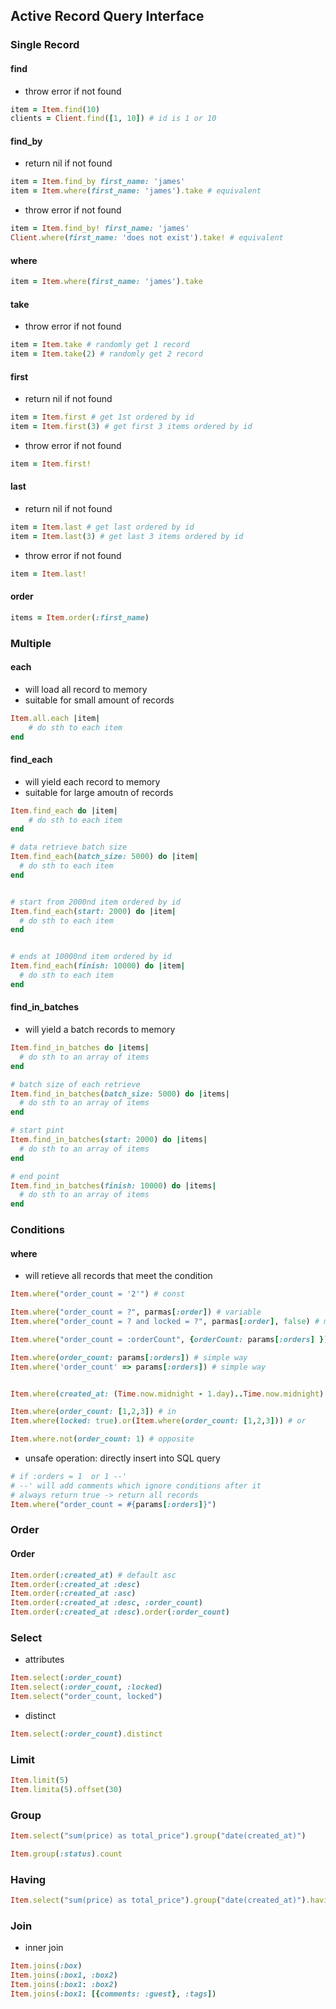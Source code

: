 ## Active Record Query Interface


### Single Record
#### find
- throw error if not found
```ruby
item = Item.find(10)
clients = Client.find([1, 10]) # id is 1 or 10
``` 

#### find_by
- return nil if not found
```ruby
item = Item.find_by first_name: 'james'
item = Item.where(first_name: 'james').take # equivalent
```
- throw error if not found 
```ruby
item = Item.find_by! first_name: 'james'
Client.where(first_name: 'does not exist').take! # equivalent
```

#### where
```ruby
item = Item.where(first_name: 'james').take
```

#### take
- throw error if not found
```ruby
item = Item.take # randomly get 1 record
item = Item.take(2) # randomly get 2 record
```

#### first
- return nil if not found
```ruby
item = Item.first # get 1st ordered by id
item = Item.first(3) # get first 3 items ordered by id
```
- throw error if not found
```ruby
item = Item.first!
```

#### last
- return nil if not found
```ruby
item = Item.last # get last ordered by id
item = Item.last(3) # get last 3 items ordered by id
```
- throw error if not found
```ruby
item = Item.last!
```

#### order 
```ruby
items = Item.order(:first_name)
```

### Multiple

#### each
- will load all record to memory
- suitable for small amount of records
```ruby
Item.all.each |item|
    # do sth to each item
end
```

#### find_each
- will yield each record to memory
- suitable for large amoutn of records
```ruby
Item.find_each do |item|
    # do sth to each item
end

# data retrieve batch size
Item.find_each(batch_size: 5000) do |item|
  # do sth to each item
end


# start from 2000nd item ordered by id
Item.find_each(start: 2000) do |item|
  # do sth to each item
end


# ends at 10000nd item ordered by id
Item.find_each(finish: 10000) do |item|
  # do sth to each item
end
```

#### find_in_batches
- will yield a batch records to memory
```ruby
Item.find_in_batches do |items|
  # do sth to an array of items
end

# batch size of each retrieve
Item.find_in_batches(batch_size: 5000) do |items|
  # do sth to an array of items
end

# start pint
Item.find_in_batches(start: 2000) do |items|
  # do sth to an array of items
end

# end point
Item.find_in_batches(finish: 10000) do |items|
  # do sth to an array of items
end
```

### Conditions
#### where
- will retieve all records that meet the condition
```ruby
Item.where("order_count = '2'") # const

Item.where("order_count = ?", parmas[:order]) # variable
Item.where("order_count = ? and locked = ?", parmas[:order], false) # multiple variable

Item.where("order_count = :orderCount", {orderCount: params[:orders] }) # explicit hash way

Item.where(order_count: params[:orders]) # simple way
Item.where('order_count' => params[:orders]) # simple way


Item.where(created_at: (Time.now.midnight - 1.day)..Time.now.midnight) # between

Item.where(order_count: [1,2,3]) # in
Item.where(locked: true).or(Item.where(order_count: [1,2,3])) # or

Item.where.not(order_count: 1) # opposite
```
- unsafe operation: directly insert into SQL query
```ruby
# if :orders = 1  or 1 --'
# --' will add comments which ignore conditions after it
# always return true -> return all records
Item.where("order_count = #{params[:orders]}")
```

### Order
#### Order
```ruby
Item.order(:created_at) # default asc
Item.order(:created_at :desc)
Item.order(:created_at :asc)
Item.order(:created_at :desc, :order_count)
Item.order(:created_at :desc).order(:order_count)
```

### Select
- attributes
```ruby
Item.select(:order_count)
Item.select(:order_count, :locked)
Item.select("order_count, locked")
```
- distinct
```ruby
Item.select(:order_count).distinct
```


### Limit
```ruby
Item.limit(5)
Item.limita(5).offset(30)
```

### Group
```ruby
Item.select("sum(price) as total_price").group("date(created_at)")
```
```ruby
Item.group(:status).count
```

### Having
```ruby
Item.select("sum(price) as total_price").group("date(created_at)").having("sum(price) > ?", 10)
```

### Join
- inner join
```ruby
Item.joins(:box)
Item.joins(:box1, :box2) 
Item.joins(:box1: :box2)
Item.joins(:box1: [{comments: :guest}, :tags])
```
